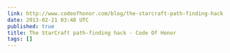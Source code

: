 ```yaml
---
link: http://www.codeofhonor.com/blog/the-starcraft-path-finding-hack
date: 2013-02-21 03:48 UTC
published: true
title: The StarCraft path-finding hack - Code Of Honor
tags: []
---
```




